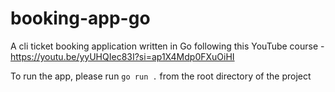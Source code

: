 # booking-app-go
A cli ticket booking application written in Go following this YouTube course - https://youtu.be/yyUHQIec83I?si=ap1X4Mdp0FXuOiHI

To run the app, please run `go run .` from the root directory of the project
